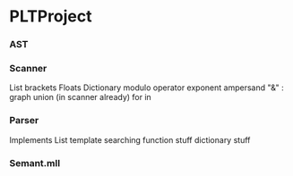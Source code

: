 # PLTProject

### AST 
### Scanner 
List brackets
Floats 
Dictionary 
modulo operator 
exponent 
ampersand "&" : graph union (in scanner already)
for 
in 

### Parser 
Implements List
template searching 
function stuff 
dictionary stuff 


### Semant.mll

